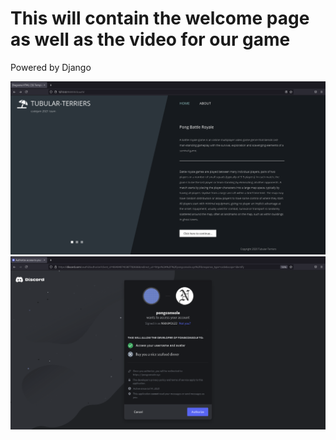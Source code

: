 # This will contain the welcome page as well as the video for our game

Powered by Django

<img src = "https://github.com/Tubular-Terriers/code-jam/blob/main/src/website/dcauth/static/img/homepage.png">
<img src = "https://github.com/Tubular-Terriers/code-jam/blob/main/src/website/dcauth/static/img/discordauth.png">
